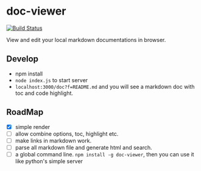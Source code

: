 # doc-viewer

[![Build Status](https://travis-ci.org/at15/doc-viewer.svg?branch=master)](https://travis-ci.org/at15/doc-viewer)

View and edit your local markdown documentations in browser.

## Develop

- npm install
- `node index.js` to start server
- `localhost:3000/doc?f=README.md` and you will see a markdown doc with toc and code highlight.

## RoadMap

- [x] simple render
- [ ] allow combine options, toc, highlight etc.
- [ ] make links in markdown work.
- [ ] parse all markdown file and generate html and search.
- [ ] a global command line. `npm install -g doc-viewer`, then you can use it like python's simple server
